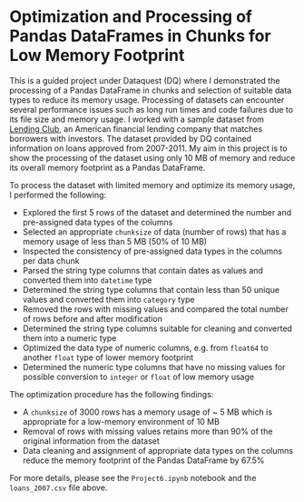 # Optimization and Processing of Pandas DataFrames in Chunks for Low Memory Footprint

This is a guided project under Dataquest (DQ) where I demonstrated the processing of a Pandas DataFrame in chunks and selection of suitable data types to reduce its memory usage. Processing of datasets can encounter several performance issues such as long run times and code failures due to its file size and memory usage. I worked with a sample dataset from [Lending Club](https://www.lendingclub.com/), an American financial lending company that matches borrowers with investors. The dataset provided by DQ contained information on loans approved from 2007-2011. My aim in this project is to show the processing of the dataset using only 10 MB of memory and reduce its overall memory footprint as a Pandas DataFrame.

To process the dataset with limited memory and optimize its memory usage, I performed the following:

* Explored the first 5 rows of the dataset and determined the number and pre-assigned data types of the columns
* Selected an appropriate `chunksize` of data (number of rows) that has a memory usage of less than 5 MB (50% of 10 MB)
* Inspected the consistency of pre-assigned data types in the columns per data chunk
* Parsed the string type columns that contain dates as values and converted them into `datetime` type
* Determined the string type columns that contain less than 50 unique values and converted them into `category` type
* Removed the rows with missing values and compared the total number of rows before and after modification
* Determined the string type columns suitable for cleaning and converted them into a numeric type
* Optimized the data type of numeric columns, e.g. from `float64` to another `float` type of lower memory footprint 
* Determined the numeric type columns that have no missing values for possible conversion to `integer` or `float` of low memory usage

The optimization procedure has the following findings:

* A `chunksize` of 3000 rows has a memory usage of ~ 5 MB which is appropriate for a low-memory environment of 10 MB
* Removal of rows with missing values retains more than 90% of the original information from the dataset
* Data cleaning and assignment of appropriate data types on the columns reduce the memory footprint of the Pandas DataFrame by 67.5%

For more details, please see the `Project6.ipynb` notebook and the `loans_2007.csv` file above.
